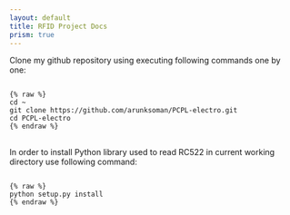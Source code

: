 ```yaml
---
layout: default
title: RFID Project Docs
prism: true
---
```


Clone my github repository using executing following commands one by one:
<pre class="line-numbers">
<code class="language-markdown">
{% raw %}
cd ~
git clone https://github.com/arunksoman/PCPL-electro.git
cd PCPL-electro
{% endraw %}
</code/>
</pre>

In order to install Python library used to read RC522 in current working directory use following command:
<pre class="line-numbers">
<code class="language-markdown">
{% raw %}
python setup.py install
{% endraw %}
</code>
</pre>
